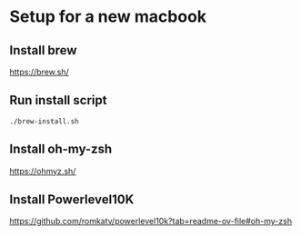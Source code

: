 # Setup for a new macbook

## Install brew

https://brew.sh/

## Run install script

`./brew-install.sh`

## Install oh-my-zsh

https://ohmyz.sh/

## Install Powerlevel10K

https://github.com/romkatv/powerlevel10k?tab=readme-ov-file#oh-my-zsh

